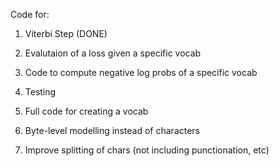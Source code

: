 Code for:

1. Viterbi Step (DONE)
2. Evalutaion of a loss given a specific vocab
3. Code to compute negative log probs of a specific vocab


3. Testing
4. Full code for creating a vocab
5. Byte-level modelling instead of characters
6. Improve splitting of chars (not including punctionation, etc)